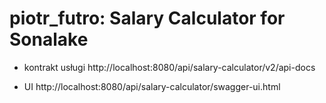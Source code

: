 # piotr_futro: Salary Calculator for Sonalake

- kontrakt usługi
http://localhost:8080/api/salary-calculator/v2/api-docs

- UI
http://localhost:8080/api/salary-calculator/swagger-ui.html
